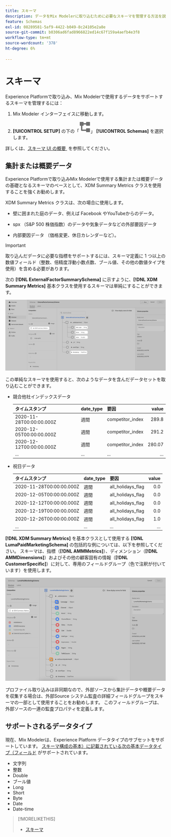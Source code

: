 ```yaml
---
title: スキーマ
description: データをMix Modelerに取り込むために必要なスキーマを管理する方法を説明します。
feature: Schemas
exl-id: 08289581-5af9-4422-b049-8c24105e2a8e
source-git-commit: b0306ad6fad8966822ed14c67f159a4aefb4e3f8
workflow-type: tm+mt
source-wordcount: '378'
ht-degree: 6%

---
```


# スキーマ

Experience Platformで取り込み、Mix Modelerで使用するデータをサポートするスキーマを管理するには：

1. Mix Modeler インターフェイスに移動します。

1. **[!UICONTROL SETUP]** の下の「![&#x200B; スキーマ &#x200B;](/help/assets/icons/Schemas.svg)」 **[!UICONTROL Schemas]** を選択します。

詳しくは、[&#x200B; スキーマ UI の概要 &#x200B;](https://experienceleague.adobe.com/docs/experience-platform/xdm/ui/overview.htm?lang=ja) を参照してください。

## 集計または概要データ

Experience Platformで取り込みMix Modelerで使用する集計または概要データの基礎となるスキーマのベースとして、XDM Summary Metrics クラスを使用することを強くお勧めします。

XDM Summary Metrics クラスは、次の場合に使用します。

- 壁に囲まれた庭のデータ、例えば Facebook やYouTubeからのデータ。

- spx （S&amp;P 500 株価指数）のデータや気象データなどの外部要因データ

- 内部要因データ （価格変更、休日カレンダーなど）。

>[!IMPORTANT]
>
>取り込んだデータに必要な指標をサポートするには、スキーマ定義に 1 つ以上の数値フィールド（整数、倍精度浮動小数点数、ブール値、その他の数値タイプを使用）を含める必要があります。

次の **[!DNL ExternalFactorSummarySchema]** に示すように、**[!DNL XDM Summary Metrics]** 基本クラスを使用するスキーマは単純にすることができます。

![&#x200B; 外部要因スキーマ &#x200B;](/help/assets/external-factors-schema.png)

この単純なスキーマを使用すると、次のようなデータを含んだデータセットを取り込むことができます。

- 競合他社インデックスデータ

  | タイムスタンプ | date_type | 要因 | value |
  |---|---|---|--:|
  | 2020-11-28T00:00:00.000Z | 週間 | competitor_index | 289.8 |
  | 2020-12-05T00:00:00.000Z | 週間 | competitor_index | 291.2 |
  | 2020-12-12T00:00:00.000Z | 週間 | competitor_index | 280.07 |
  | ... | ... | ... | ... |

- 祝日データ

  | タイムスタンプ | date_type | 要因 | value |
  |---|---|---|--:|
  | 2020-11-28T00:00:00.000Z | 週間 | all_holidays_flag | 0.0 |
  | 2020-12-05T00:00:00.000Z | 週間 | all_holidays_flag | 0.0 |
  | 2020-12-12T00:00:00.000Z | 週間 | all_holidays_flag | 0.0 |
  | 2020-12-19T00:00:00.000Z | 週間 | all_holidays_flag | 0.0 |
  | 2020-12-26T00:00:00.000Z | 週間 | all_holidays_flag | 1.0 |
  | ... | ... | ... | ... |


**[!DNL XDM Summary Metrics]** を基本クラスとして使用する **[!DNL LumaPaidMarketingSchema]** の包括的な例については、以下を参照してください。 スキーマは、指標（**[!DNL AMMMetrics]**）、ディメンション（**[!DNL AMMDimensions]**）およびその他の顧客固有の情報（**[!DNL CustomerSpecific]**）に対して、専用のフィールドグループ（色で注釈が付いています）を使用します。

![&#x200B; 概要スキーマ &#x200B;](/help/assets/summary-schema.png)

プロファイル取り込みは非同期なので、外部ソースから集計データや概要データを収集する場合は、外部Source システム監査の詳細フィールドグループをスキーマの一部として使用することをお勧めします。 このフィールドグループは、外部ソースの一連の監査プロパティを定義します。


## サポートされるデータタイプ

現在、Mix Modelerは、Experience Platform データタイプのサブセットをサポートしています。 [&#x200B; スキーマ構成の基本）に記載されている次の基本データタイプ（フィールド &#x200B;](https://experienceleague.adobe.com/docs/experience-platform/xdm/schema/composition.html?lang=ja#data-type) がサポートされています。

- 文字列
- 整数
- Double
- ブール値
- Long
- Short
- Byte
- Date
- Date-time


>[!MORELIKETHIS]
>
>- [スキーマ](schemas.md)
